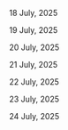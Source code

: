 18 July, 2025

19 July, 2025

20 July, 2025

21 July, 2025

22 July, 2025

23 July, 2025

24 July, 2025